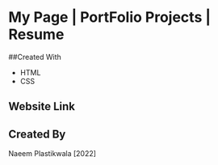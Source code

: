 # My Page | PortFolio Projects | Resume

##Created With
* HTML
* CSS

## Website Link


## Created By
Naeem Plastikwala [2022]
